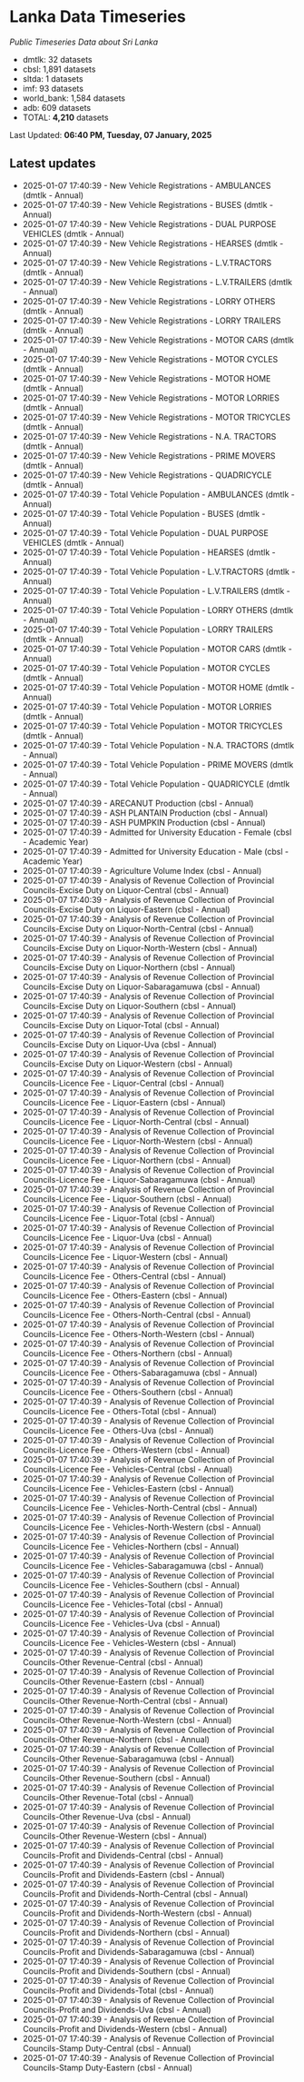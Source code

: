 # Lanka Data Timeseries
*Public Timeseries Data about Sri Lanka*

* dmtlk: 32 datasets
* cbsl: 1,891 datasets
* sltda: 1 datasets
* imf: 93 datasets
* world_bank: 1,584 datasets
* adb: 609 datasets
* TOTAL: **4,210** datasets

Last Updated: **06:40 PM, Tuesday, 07 January, 2025**

## Latest updates

* 2025-01-07 17:40:39 - New Vehicle Registrations - AMBULANCES (dmtlk - Annual)
* 2025-01-07 17:40:39 - New Vehicle Registrations - BUSES (dmtlk - Annual)
* 2025-01-07 17:40:39 - New Vehicle Registrations - DUAL PURPOSE VEHICLES (dmtlk - Annual)
* 2025-01-07 17:40:39 - New Vehicle Registrations - HEARSES (dmtlk - Annual)
* 2025-01-07 17:40:39 - New Vehicle Registrations - L.V.TRACTORS (dmtlk - Annual)
* 2025-01-07 17:40:39 - New Vehicle Registrations - L.V.TRAILERS (dmtlk - Annual)
* 2025-01-07 17:40:39 - New Vehicle Registrations - LORRY OTHERS (dmtlk - Annual)
* 2025-01-07 17:40:39 - New Vehicle Registrations - LORRY TRAILERS (dmtlk - Annual)
* 2025-01-07 17:40:39 - New Vehicle Registrations - MOTOR CARS (dmtlk - Annual)
* 2025-01-07 17:40:39 - New Vehicle Registrations - MOTOR CYCLES (dmtlk - Annual)
* 2025-01-07 17:40:39 - New Vehicle Registrations - MOTOR HOME (dmtlk - Annual)
* 2025-01-07 17:40:39 - New Vehicle Registrations - MOTOR LORRIES (dmtlk - Annual)
* 2025-01-07 17:40:39 - New Vehicle Registrations - MOTOR TRICYCLES (dmtlk - Annual)
* 2025-01-07 17:40:39 - New Vehicle Registrations - N.A. TRACTORS (dmtlk - Annual)
* 2025-01-07 17:40:39 - New Vehicle Registrations - PRIME MOVERS (dmtlk - Annual)
* 2025-01-07 17:40:39 - New Vehicle Registrations - QUADRICYCLE (dmtlk - Annual)
* 2025-01-07 17:40:39 - Total Vehicle Population - AMBULANCES (dmtlk - Annual)
* 2025-01-07 17:40:39 - Total Vehicle Population - BUSES (dmtlk - Annual)
* 2025-01-07 17:40:39 - Total Vehicle Population - DUAL PURPOSE VEHICLES (dmtlk - Annual)
* 2025-01-07 17:40:39 - Total Vehicle Population - HEARSES (dmtlk - Annual)
* 2025-01-07 17:40:39 - Total Vehicle Population - L.V.TRACTORS (dmtlk - Annual)
* 2025-01-07 17:40:39 - Total Vehicle Population - L.V.TRAILERS (dmtlk - Annual)
* 2025-01-07 17:40:39 - Total Vehicle Population - LORRY OTHERS (dmtlk - Annual)
* 2025-01-07 17:40:39 - Total Vehicle Population - LORRY TRAILERS (dmtlk - Annual)
* 2025-01-07 17:40:39 - Total Vehicle Population - MOTOR CARS (dmtlk - Annual)
* 2025-01-07 17:40:39 - Total Vehicle Population - MOTOR CYCLES (dmtlk - Annual)
* 2025-01-07 17:40:39 - Total Vehicle Population - MOTOR HOME (dmtlk - Annual)
* 2025-01-07 17:40:39 - Total Vehicle Population - MOTOR LORRIES (dmtlk - Annual)
* 2025-01-07 17:40:39 - Total Vehicle Population - MOTOR TRICYCLES (dmtlk - Annual)
* 2025-01-07 17:40:39 - Total Vehicle Population - N.A. TRACTORS (dmtlk - Annual)
* 2025-01-07 17:40:39 - Total Vehicle Population - PRIME MOVERS (dmtlk - Annual)
* 2025-01-07 17:40:39 - Total Vehicle Population - QUADRICYCLE (dmtlk - Annual)
* 2025-01-07 17:40:39 - ARECANUT Production (cbsl - Annual)
* 2025-01-07 17:40:39 - ASH PLANTAIN Production (cbsl - Annual)
* 2025-01-07 17:40:39 - ASH PUMPKIN Production (cbsl - Annual)
* 2025-01-07 17:40:39 - Admitted for University Education - Female (cbsl - Academic Year)
* 2025-01-07 17:40:39 - Admitted for University Education - Male (cbsl - Academic Year)
* 2025-01-07 17:40:39 - Agriculture Volume Index (cbsl - Annual)
* 2025-01-07 17:40:39 - Analysis of Revenue Collection of Provincial Councils-Excise Duty on Liquor-Central (cbsl - Annual)
* 2025-01-07 17:40:39 - Analysis of Revenue Collection of Provincial Councils-Excise Duty on Liquor-Eastern (cbsl - Annual)
* 2025-01-07 17:40:39 - Analysis of Revenue Collection of Provincial Councils-Excise Duty on Liquor-North-Central (cbsl - Annual)
* 2025-01-07 17:40:39 - Analysis of Revenue Collection of Provincial Councils-Excise Duty on Liquor-North-Western (cbsl - Annual)
* 2025-01-07 17:40:39 - Analysis of Revenue Collection of Provincial Councils-Excise Duty on Liquor-Northern (cbsl - Annual)
* 2025-01-07 17:40:39 - Analysis of Revenue Collection of Provincial Councils-Excise Duty on Liquor-Sabaragamuwa (cbsl - Annual)
* 2025-01-07 17:40:39 - Analysis of Revenue Collection of Provincial Councils-Excise Duty on Liquor-Southern (cbsl - Annual)
* 2025-01-07 17:40:39 - Analysis of Revenue Collection of Provincial Councils-Excise Duty on Liquor-Total (cbsl - Annual)
* 2025-01-07 17:40:39 - Analysis of Revenue Collection of Provincial Councils-Excise Duty on Liquor-Uva (cbsl - Annual)
* 2025-01-07 17:40:39 - Analysis of Revenue Collection of Provincial Councils-Excise Duty on Liquor-Western (cbsl - Annual)
* 2025-01-07 17:40:39 - Analysis of Revenue Collection of Provincial Councils-Licence Fee - Liquor-Central (cbsl - Annual)
* 2025-01-07 17:40:39 - Analysis of Revenue Collection of Provincial Councils-Licence Fee - Liquor-Eastern (cbsl - Annual)
* 2025-01-07 17:40:39 - Analysis of Revenue Collection of Provincial Councils-Licence Fee - Liquor-North-Central (cbsl - Annual)
* 2025-01-07 17:40:39 - Analysis of Revenue Collection of Provincial Councils-Licence Fee - Liquor-North-Western (cbsl - Annual)
* 2025-01-07 17:40:39 - Analysis of Revenue Collection of Provincial Councils-Licence Fee - Liquor-Northern (cbsl - Annual)
* 2025-01-07 17:40:39 - Analysis of Revenue Collection of Provincial Councils-Licence Fee - Liquor-Sabaragamuwa (cbsl - Annual)
* 2025-01-07 17:40:39 - Analysis of Revenue Collection of Provincial Councils-Licence Fee - Liquor-Southern (cbsl - Annual)
* 2025-01-07 17:40:39 - Analysis of Revenue Collection of Provincial Councils-Licence Fee - Liquor-Total (cbsl - Annual)
* 2025-01-07 17:40:39 - Analysis of Revenue Collection of Provincial Councils-Licence Fee - Liquor-Uva (cbsl - Annual)
* 2025-01-07 17:40:39 - Analysis of Revenue Collection of Provincial Councils-Licence Fee - Liquor-Western (cbsl - Annual)
* 2025-01-07 17:40:39 - Analysis of Revenue Collection of Provincial Councils-Licence Fee - Others-Central (cbsl - Annual)
* 2025-01-07 17:40:39 - Analysis of Revenue Collection of Provincial Councils-Licence Fee - Others-Eastern (cbsl - Annual)
* 2025-01-07 17:40:39 - Analysis of Revenue Collection of Provincial Councils-Licence Fee - Others-North-Central (cbsl - Annual)
* 2025-01-07 17:40:39 - Analysis of Revenue Collection of Provincial Councils-Licence Fee - Others-North-Western (cbsl - Annual)
* 2025-01-07 17:40:39 - Analysis of Revenue Collection of Provincial Councils-Licence Fee - Others-Northern (cbsl - Annual)
* 2025-01-07 17:40:39 - Analysis of Revenue Collection of Provincial Councils-Licence Fee - Others-Sabaragamuwa (cbsl - Annual)
* 2025-01-07 17:40:39 - Analysis of Revenue Collection of Provincial Councils-Licence Fee - Others-Southern (cbsl - Annual)
* 2025-01-07 17:40:39 - Analysis of Revenue Collection of Provincial Councils-Licence Fee - Others-Total (cbsl - Annual)
* 2025-01-07 17:40:39 - Analysis of Revenue Collection of Provincial Councils-Licence Fee - Others-Uva (cbsl - Annual)
* 2025-01-07 17:40:39 - Analysis of Revenue Collection of Provincial Councils-Licence Fee - Others-Western (cbsl - Annual)
* 2025-01-07 17:40:39 - Analysis of Revenue Collection of Provincial Councils-Licence Fee - Vehicles-Central (cbsl - Annual)
* 2025-01-07 17:40:39 - Analysis of Revenue Collection of Provincial Councils-Licence Fee - Vehicles-Eastern (cbsl - Annual)
* 2025-01-07 17:40:39 - Analysis of Revenue Collection of Provincial Councils-Licence Fee - Vehicles-North-Central (cbsl - Annual)
* 2025-01-07 17:40:39 - Analysis of Revenue Collection of Provincial Councils-Licence Fee - Vehicles-North-Western (cbsl - Annual)
* 2025-01-07 17:40:39 - Analysis of Revenue Collection of Provincial Councils-Licence Fee - Vehicles-Northern (cbsl - Annual)
* 2025-01-07 17:40:39 - Analysis of Revenue Collection of Provincial Councils-Licence Fee - Vehicles-Sabaragamuwa (cbsl - Annual)
* 2025-01-07 17:40:39 - Analysis of Revenue Collection of Provincial Councils-Licence Fee - Vehicles-Southern (cbsl - Annual)
* 2025-01-07 17:40:39 - Analysis of Revenue Collection of Provincial Councils-Licence Fee - Vehicles-Total (cbsl - Annual)
* 2025-01-07 17:40:39 - Analysis of Revenue Collection of Provincial Councils-Licence Fee - Vehicles-Uva (cbsl - Annual)
* 2025-01-07 17:40:39 - Analysis of Revenue Collection of Provincial Councils-Licence Fee - Vehicles-Western (cbsl - Annual)
* 2025-01-07 17:40:39 - Analysis of Revenue Collection of Provincial Councils-Other Revenue-Central (cbsl - Annual)
* 2025-01-07 17:40:39 - Analysis of Revenue Collection of Provincial Councils-Other Revenue-Eastern (cbsl - Annual)
* 2025-01-07 17:40:39 - Analysis of Revenue Collection of Provincial Councils-Other Revenue-North-Central (cbsl - Annual)
* 2025-01-07 17:40:39 - Analysis of Revenue Collection of Provincial Councils-Other Revenue-North-Western (cbsl - Annual)
* 2025-01-07 17:40:39 - Analysis of Revenue Collection of Provincial Councils-Other Revenue-Northern (cbsl - Annual)
* 2025-01-07 17:40:39 - Analysis of Revenue Collection of Provincial Councils-Other Revenue-Sabaragamuwa (cbsl - Annual)
* 2025-01-07 17:40:39 - Analysis of Revenue Collection of Provincial Councils-Other Revenue-Southern (cbsl - Annual)
* 2025-01-07 17:40:39 - Analysis of Revenue Collection of Provincial Councils-Other Revenue-Total (cbsl - Annual)
* 2025-01-07 17:40:39 - Analysis of Revenue Collection of Provincial Councils-Other Revenue-Uva (cbsl - Annual)
* 2025-01-07 17:40:39 - Analysis of Revenue Collection of Provincial Councils-Other Revenue-Western (cbsl - Annual)
* 2025-01-07 17:40:39 - Analysis of Revenue Collection of Provincial Councils-Profit and Dividends-Central (cbsl - Annual)
* 2025-01-07 17:40:39 - Analysis of Revenue Collection of Provincial Councils-Profit and Dividends-Eastern (cbsl - Annual)
* 2025-01-07 17:40:39 - Analysis of Revenue Collection of Provincial Councils-Profit and Dividends-North-Central (cbsl - Annual)
* 2025-01-07 17:40:39 - Analysis of Revenue Collection of Provincial Councils-Profit and Dividends-North-Western (cbsl - Annual)
* 2025-01-07 17:40:39 - Analysis of Revenue Collection of Provincial Councils-Profit and Dividends-Northern (cbsl - Annual)
* 2025-01-07 17:40:39 - Analysis of Revenue Collection of Provincial Councils-Profit and Dividends-Sabaragamuwa (cbsl - Annual)
* 2025-01-07 17:40:39 - Analysis of Revenue Collection of Provincial Councils-Profit and Dividends-Southern (cbsl - Annual)
* 2025-01-07 17:40:39 - Analysis of Revenue Collection of Provincial Councils-Profit and Dividends-Total (cbsl - Annual)
* 2025-01-07 17:40:39 - Analysis of Revenue Collection of Provincial Councils-Profit and Dividends-Uva (cbsl - Annual)
* 2025-01-07 17:40:39 - Analysis of Revenue Collection of Provincial Councils-Profit and Dividends-Western (cbsl - Annual)
* 2025-01-07 17:40:39 - Analysis of Revenue Collection of Provincial Councils-Stamp Duty-Central (cbsl - Annual)
* 2025-01-07 17:40:39 - Analysis of Revenue Collection of Provincial Councils-Stamp Duty-Eastern (cbsl - Annual)